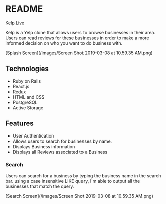 # README

[Kelp Live](https://kelp-ari.herokuapp.com/#/)

Kelp is a Yelp clone that allows users to browse businesses in their area. Users can read reviews for these businesses in order to make a more informed decision on who you want to do business with.


[Splash Screen](/images/Screen Shot 2019-03-08 at 10.59.35 AM.png)


## Technologies
* Ruby on Rails 
* React.js
* Redux
* HTML and CSS
* PostgreSQL
* Active Storage

## Features 
* User Authentication 
* Allows users to search for businesses by name.
* Displays Business information
* Displays all Reviews associated to a Business

### Search
Users can search for a business by typing the business name in the search bar. using a case insensitive LIKE query, I'm able to output all the businesses that match the query.


[Search Screen](/images/Screen Shot 2019-03-08 at 10.59.35 AM.png)

### 
